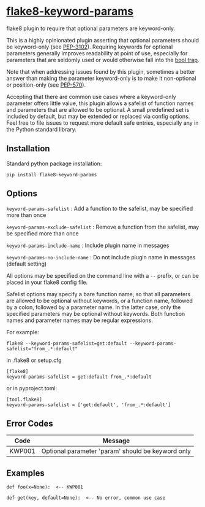 # [flake8-keyword-params](https://github.com/plinss/flake8-keyword-params)

flake8 plugin to require that optional parameters are keyword-only.

This is a highly opinionated plugin asserting that optional parameters should be keyword-only (see [PEP-3102](https://peps.python.org/pep-3102/)).
Requiring keywords for optional parameters generally improves readability at point of use,
especially for parameters that are seldomly used 
or would otherwise fall into the [bool trap](https://adamj.eu/tech/2021/07/10/python-type-hints-how-to-avoid-the-boolean-trap/).

Note that when addressing issues found by this plugin,
sometimes a better answer than making the parameter keyword-only is to make it non-optional
or position-only (see [PEP-570](https://peps.python.org/pep-0570/)).

Accepting that there are common use cases where a keyword-only parameter offers little value,
this plugin allows a safelist of function names and parameters that are allowed to be optional.
A small predefined set is included by default,
but may be extended or replaced via config options.
Feel free to file issues to request more default safe entries,
especially any in the Python standard library.  

## Installation

Standard python package installation:

    pip install flake8-keyword-params


## Options

`keyword-params-safelist`
: Add a function to the safelist, may be specified more than once 

`keyword-params-exclude-safelist`
: Remove a function from the safelist, may be specified more than once 

`keyword-params-include-name`
: Include plugin name in messages

`keyword-params-no-include-name`
: Do not include plugin name in messages (default setting)

All options may be specified on the command line with a `--` prefix,
or can be placed in your flake8 config file.

Safelist options may specify a bare function name, 
so that all parameters are allowed to be optional without keywords, 
or a function name, followed by a colon, followed by a parameter name.
In the latter case, only the specified parameters may be optional without keywords.
Both function names and parameter names may be regular expressions.

For example:
```
flake8 --keyword-params-safelist=get:default --keyword-params-safelist="from_.*:default"
```
in .flake8 or setup.cfg
```
[flake8]
keyword-params-safelist = get:default from_.*:default
```
or in pyproject.toml:
```
[tool.flake8]
keyword-params-safelist = ['get:default', 'from_.*:default']
```


## Error Codes

| Code   | Message |
|--------|---------|
| KWP001 | Optional parameter 'param' should be keyword only


## Examples

```
def foo(x=None):  <-- KWP001

def get(key, default=None):  <-- No error, common use case
```